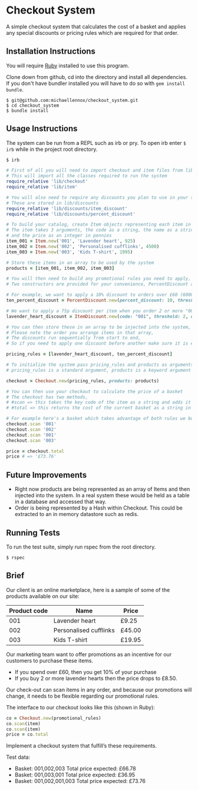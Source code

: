 # Checkout System

A simple checkout system that calculates the cost of a basket and applies any special discounts or pricing rules which are required for that order.

## Installation Instructions

You will require [Ruby](https://www.ruby-lang.org/en/downloads/) installed to use this program.

Clone down from github, cd into the directory and install all dependencies. If you don't have bundler installed you will have to do so with `gem install bundle`.

```
$ git@github.com:michaellennox/checkout_system.git
$ cd checkout_system
$ bundle install
```

## Usage Instructions

The system can be run from a REPL such as irb or pry. To open irb enter `$ irb` while in the project root directory.

```ruby
$ irb

# First of all you will need to import checkout and item files from lib,
# This will import all the classes required to run the system
require_relative 'lib/checkout'
require_relative 'lib/item'

# You will also need to require any discounts you plan to use in your system,
# These are stored in lib/discounts
require_relative 'lib/discounts/item_discount'
require_relative 'lib/discounts/percent_discount'

# To build your catalog, create Item objects representing each item in the catalog,
# The item takes 3 arguments, the code as a string, the name as a string
# and the price as an integer in pennies
item_001 = Item.new('001', 'Lavender heart', 925)
item_002 = Item.new('002', 'Personalised cufflinks', 4500)
item_003 = Item.new('003', 'Kids T-shirt', 1995)

# Store these items in an array to be used by the system
products = [item_001, item_002, item_003]

# You will then need to build any promotional rules you need to apply,
# Two constructors are provided for your convenience, PercentDiscount and ItemDiscount

# For example, we want to apply a 10% discount to orders over £60 (6000p)
ten_percent_discount = PercentDiscount.new(percent_discount: 10, threshold: 6000)

# We want to apply a 75p discount per item when you order 2 or more "001" items
lavender_heart_discount = ItemDiscount.new(code: "001", threshold: 2, discount: 75)

# You can then store these in an array to be injected into the system,
# Please note the order you arrange items in that array,
# The discounts run sequentially from start to end,
# So if you need to apply one discount before another make sure it is earlier

pricing_rules = [lavender_heart_discount, ten_percent_discount]

# To initialize the system pass pricing_rules and products as arguments
# pricing_rules is a standard argument, products is a keyword argument

checkout = Checkout.new(pricing_rules, products: products)

# You can then use your checkout to calculate the price of a basket
# The checkout has two methods,
# #scan => this takes the key code of the item as a string and adds it to your basket
# #total => this returns the cost of the current basket as a string in pounds

# For example here's a basket which takes advantage of both rules we built
checkout.scan '001'
checkout.scan '002'
checkout.scan '001'
checkout.scan '003'

price = checkout.total
price # => '£73.76'
```

## Future Improvements

* Right now products are being represented as an array of Items and then injected into the system. In a real system these would be held as a table in a database and accessed that way.
* Order is being represented by a Hash within Checkout. This could be extracted to an in memory datastore such as redis.

## Running Tests

To run the test suite, simply run rspec from the root directory.

```
$ rspec
```

## Brief

Our client is an online marketplace, here is a sample of some of the products available on our site:

Product code | Name | Price
-------------|------|------
001 | Lavender heart | £9.25
002 | Personalised cufflinks | £45.00
003 | Kids T-shirt | £19.95

Our marketing team want to offer promotions as an incentive for our customers to purchase these items.

* If you spend over £60, then you get 10% of your purchase
* If you buy 2 or more lavender hearts then the price drops to £8.50.

Our check-out can scan items in any order, and because our promotions will change, it needs to be
flexible regarding our promotional rules.

The interface to our checkout looks like this (shown in Ruby):

```ruby
co = Checkout.new(promotional_rules)
co.scan(item)
co.scan(item)
price = co.total
```

Implement a checkout system that fulfill’s these requirements.

Test data:

* Basket: 001,002,003
  Total price expected: £66.78
* Basket: 001,003,001
  Total price expected: £36.95
* Basket: 001,002,001,003
  Total price expected: £73.76
